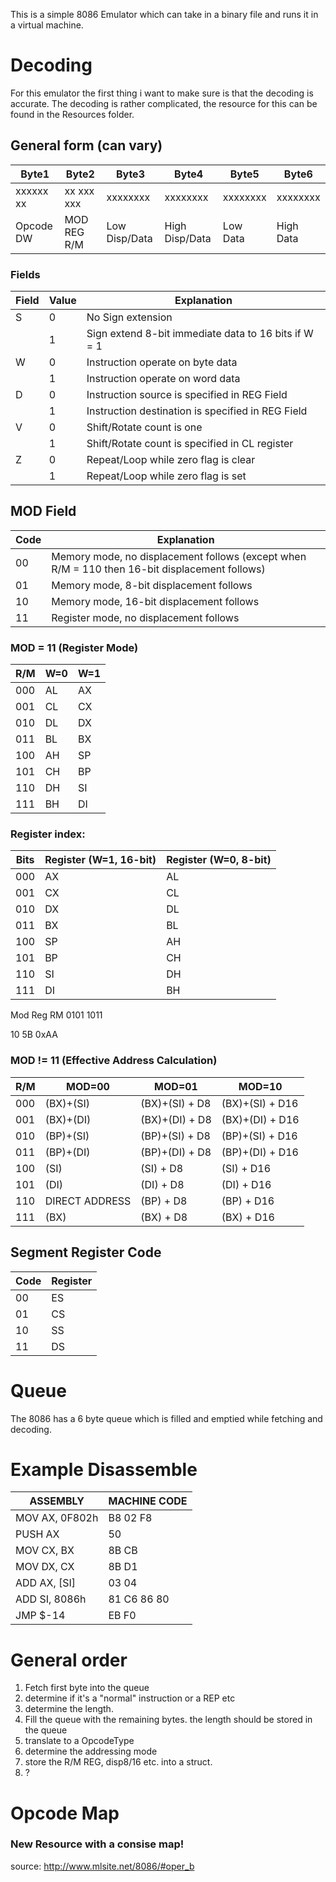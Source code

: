 This is a simple 8086 Emulator which can take in a binary file and runs it in a virtual machine.



# Decoding
For this emulator the first thing i want to make sure is that the decoding is accurate.
The decoding is rather complicated, the resource for this can be found in the Resources folder.

## General form (can vary)
| Byte1     | Byte2       | Byte3         | Byte4          | Byte5    | Byte6     |
|-----------|-------------|---------------|----------------|----------|-----------|
| xxxxxx xx | xx  xxx xxx | xxxxxxxx      | xxxxxxxx       | xxxxxxxx | xxxxxxxx  |
| Opcode DW | MOD REG R/M | Low Disp/Data | High Disp/Data | Low Data | High Data |

### Fields
| Field | Value | Explanation                                          |
|-------|-------|------------------------------------------------------|
| S     | 0     | No Sign extension                                    |
|       | 1     | Sign extend 8-bit immediate data to 16 bits if W = 1 |
| W     | 0     | Instruction operate on byte data                     |                    
|       | 1     | Instruction operate on word data                     |
| D     | 0     | Instruction source is specified in REG Field         |
|       | 1     | Instruction destination is specified in REG Field    |
| V     | 0     | Shift/Rotate count is one                            | 
|       | 1     | Shift/Rotate count is specified in CL register       |
| Z     | 0     | Repeat/Loop while zero flag is clear                 |
|       | 1     | Repeat/Loop while zero flag is set                   |


## MOD Field
| Code | Explanation                                                                                    |
|------|------------------------------------------------------------------------------------------------|
| 00   | Memory mode, no displacement follows (except when R/M = 110 then 16-bit displacement follows)  |
| 01   | Memory mode, 8-bit displacement follows                                                        |
| 10   | Memory mode, 16-bit displacement follows                                                       |
| 11   | Register mode, no displacement follows                                                         |


### MOD = 11 (Register Mode)
| R/M | W=0 | W=1 |
|-----|-----|-----|
| 000 | AL  | AX  |
| 001 | CL  | CX  |
| 010 | DL  | DX  |
| 011 | BL  | BX  |
| 100 | AH  | SP  |
| 101 | CH  | BP  |
| 110 | DH  | SI  |
| 111 | BH  | DI  |



### Register index:
| Bits | 	Register (W=1, 16-bit) | Register (W=0, 8-bit) |
|------|-------------------------|-----------------------|
| 000  | AX                      | AL                    |  
| 001  | CX                      | CL                    |  
| 010  | DX                      | DL                    |  
| 011  | BX                      | BL                    |  
| 100  | SP                      | AH                    |  
| 101  | BP                      | CH                    |  
| 110  | SI                      | DH                    |  
| 111  | DI                      | BH                    |  


Mod Reg RM
0101 1011

10 5B 0xAA

### MOD != 11 (Effective Address Calculation)
| R/M | MOD=00         | MOD=01         | MOD=10          |
|-----|----------------|----------------|-----------------|
| 000 | (BX)+(SI)      | (BX)+(SI) + D8 | (BX)+(SI) + D16 |
| 001 | (BX)+(DI)      | (BX)+(DI) + D8 | (BX)+(DI) + D16 |
| 010 | (BP)+(SI)      | (BP)+(SI) + D8 | (BP)+(SI) + D16 |
| 011 | (BP)+(DI)      | (BP)+(DI) + D8 | (BP)+(DI) + D16 |
| 100 | (SI)           | (SI) + D8      | (SI) + D16      |
| 101 | (DI)           | (DI) + D8      | (DI) + D16      |
| 110 | DIRECT ADDRESS | (BP) + D8      | (BP) + D16      |
| 111 | (BX)           | (BX) + D8      | (BX) + D16      |

## Segment Register Code
| Code | Register |
|------|----------|
| 00   | ES       |
| 01   | CS       |
| 10   | SS       |
| 11   | DS       |

# Queue
The 8086 has a 6 byte queue which is filled and emptied while fetching and decoding.

# Example Disassemble
| ASSEMBLY       | MACHINE CODE |
|----------------|--------------|
| MOV AX, 0F802h | B8 02 F8     |
| PUSH AX        | 50           |
| MOV CX, BX     | 8B CB        |
| MOV DX, CX     | 8B D1        |
| ADD AX, [SI]   | 03 04        |
| ADD SI, 8086h  | 81 C6 86 80  |
| JMP $-14       | EB F0        |





# General order
1. Fetch first byte into the queue
2. determine if it's a "normal" instruction or a REP etc
3. determine the length.
4. Fill the queue with the remaining bytes. the length should be stored in the queue
5. translate to a OpcodeType
6. determine the addressing mode
7. store the R/M REG, disp8/16 etc. into a struct.
8. ?



# Opcode Map

### New Resource with a consise map!
source: http://www.mlsite.net/8086/#oper_b
